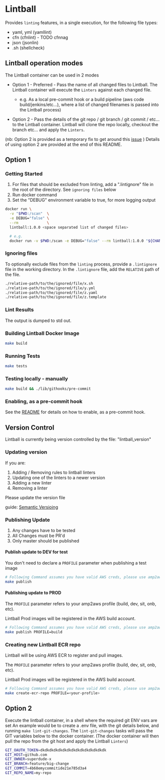 # Lintball

Provides `linting` features, in a single execution, for the following file types:

+ yaml, yml (yamllint)
+ cfn (cfnlint) - TODO cfnnag
+ json (jsonlin)
+ .sh (shellcheck)

## Lintball operation modes

The Lintball container can be used in 2 modes

+ Option 1 - Preferred - Pass the name of all changed files to Lintball. The Lintball container will execute the `Linters` against each changed file.
  + e.g. As a local pre-commit hook or a build pipeline (aws code build/jenkins/etc...), where a list of changed filenames is passed into the Lintball process)

+ Option 2 - Pass the details of the git repo / git branch / git commit / etc... to the Lintball container. Lintball will clone the repo locally, checkout the branch etc... and apply the `Linters`.

(nb: Option 2 is provided as a temporary fix to get around this [issue](https://github.com/aws/aws-codebuild-docker-images/issues/76) )
Details of using option 2 are provided at the end of this README.

## Option 1

### Getting Started

1. For files that should be excluded from linting, add a ".lintignore" file in the root of the directory. See `ignoring files` below
2. Run docker command
3. Set the "DEBUG" environment variable to true, for more logging output

```bash
docker run \
  -v "$PWD:/scan"  \
  -e DEBUG="false" \
  --rm             \
  lintball:1.0.0 <space separated list of changed files>

  # e.g.
  docker run -v $PWD:/scan -e DEBUG="false" --rm lintball:1.0.0 "${CHANGED_FILES}"
```

### Ignoring files

To optionally exclude files from the `linting` process, provide a `.lintignore` file in the working directory.
In the `.lintignore` file, add the `RELATIVE` path of the file.

```bash
./relative-path/to/the/ignored/file/x.sh
./relative-path/to/the/ignored/file/y.yml
./relative-path/to/the/ignored/file/z.yaml
./relative-path/to/the/ignored/file/z.template
```

### Lint Results

The output is dumped to std out.

### Building Lintball Docker Image

```bash
make build
```

### Running Tests

```bash
make tests
```

### Testing locally - manually

```bash
make build && ./lib/githooks/pre-commit
```

### Enabling, as a pre-commit hook

See the [README](./lib/githooks/README.md) for details on how to enable, as a pre-commit hook.

## Version Control

Lintball is currently being version controlled by the file: "lintball_version"

### Updating version

If you are:

1. Adding / Removing rules to lintball linters
2. Updating one of the linters to a newer version
3. Adding a new linter
4. Removing a linter

Please update the version file

guide: [Semantic Versioing](https://semver.org/)

### Publishing Update

1. Any changes have to be tested
2. All Changes must be PR'd
3. Only master should be published

#### Publish update to DEV for test

You don't need to declare a `PROFILE` parameter when publishing a test image

```bash
# Following Command assumes you have valid AWS creds, please use amp2aws to generate valid creds
make publish
```

#### Publishing update to PROD

The `PROFILE` parameter refers to your amp2aws profile (build, dev, sit, onb, etc).

Lintball Prod images will be registered in the AWS build account.

```bash
# Following Command assumes you have valid AWS creds, please use amp2aws to generate valid creds
make publish PROFILE=build
```

### Creating new Lintball ECR repo

Lintball will be using AWS ECR to register and pull images.

The `PROFILE` parameter refers to your amp2aws profile (build, dev, sit, onb, etc).

Lintball Prod images will be registered in the AWS build account.

```bash
# Following Command assumes you have valid AWS creds, please use amp2aws to generate valid creds
make create-ecr-repo PROFILE=<your-profile>
```

## Option 2
Execute the lintball container, in a shell where the required git ENV vars are set
An example would be to create a .env file, with the git details below, and running `make lint-git-changes`.
The `lint-git-changes` tasks will pass the GIT variables below to the docker container.
(The docker container will then pull the repo from the git host and apply the Lintball `Linters`)

```bash
GIT_OAUTH_TOKEN=dkdkdkdkdkdkdkdkdkdkdkdkdkdkdk
GIT_HOST=github.com
GIT_OWNER=superdude-x
GIT_BRANCH=feature/big-change
GIT_COMMIT=4b68emycommitide21e785d3a4
GIT_REPO_NAME=my-repo
```
